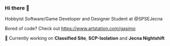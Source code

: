 ### Hi there 👋

Hobbyist Software/Game Developer and Designer
Student at @SPSEJecna

Bored of code? Check out
https://www.artstation.com/gasimo


🔭 Currently working on **Classified Site**, **SCP-Isolation** and **Jecna Nightshift**

<!--
**GasimoCodes/GasimoCodes** is a ✨ _special_ ✨ repository because its `README.md` (this file) appears on your GitHub profile.

Here are some ideas to get you started:

- 🔭 I’m currently working on ...
- 🌱 I’m currently learning ...
- 👯 I’m looking to collaborate on ...
- 🤔 I’m looking for help with ...
- 💬 Ask me about ...
- 📫 How to reach me: ...
- 😄 Pronouns: ...
- ⚡ Fun fact: ...
-->


